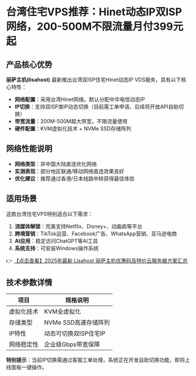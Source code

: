 # 台湾住宅VPS推荐：Hinet动态IP双ISP网络，200-500M不限流量月付399元起

## 产品核心优势

**丽萨主机(lisahost)** 最新推出台湾双ISP住宅Hinet动态IP VDS服务，具有以下核心特性：

- **网络配置**：采用台湾Hinet网络，默认分配中华电信动态IP
- **IP切换**：支持双ISP类IP动态切换（目前需工单申请，后续将开放API自助切换）
- **带宽流量**：200M-500M超大带宽，不限流量使用
- **硬件配置**：KVM虚拟化技术 + NVMe SSD存储阵列

## 网络性能说明

- **网络类型**：非中国大陆直连优化网络
- **实测表现**：部分地区联通/移动网络直连效果良好
- **优化建议**：推荐通过香港/日本线路中转获得最佳体验

## 适用场景

这款台湾住宅VPS特别适合以下需求：

1. **流媒体解锁**：完美支持Netflix、Disney+、动画疯等平台
2. **跨境营销**：TikTok运营、Facebook广告、WhatsApp营销、亚马逊电商
3. **AI应用**：稳定访问ChatGPT等AI工具
4. **系统支持**：可安装Windows操作系统

👉 [【点击查看】2025年最新 Lisahost 丽萨主机优惠码及特价云服务器方案汇总](https://bit.ly/lisazhuji)

## 技术参数详情

| 项目         | 规格说明                 |
|--------------|--------------------------|
| 虚拟化技术   | KVM全虚拟化             |
| 存储类型     | NVMe SSD高速存储阵列     |
| IP特性       | 动态可切换双ISP住宅IP    |
| 网络稳定性   | 企业级Gbps带宽保障       |

**特别提示**：当前IP切换需通过客服工单处理，系统正在开发自助切换功能，即将上线面板一键操作。